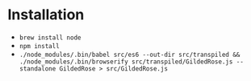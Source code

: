 # Installation
- `brew install node`
- `npm install`
- `./node_modules/.bin/babel src/es6 --out-dir src/transpiled && ./node_modules/.bin/browserify src/transpiled/GildedRose.js --standalone GildedRose > src/GildedRose.js`